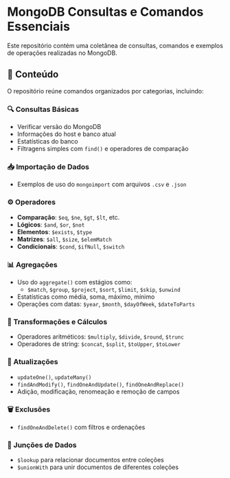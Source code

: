 # MongoDB Consultas e Comandos Essenciais

Este repositório contém uma coletânea de consultas, comandos e exemplos de operações realizadas no MongoDB. 

## 📁 Conteúdo

O repositório reúne comandos organizados por categorias, incluindo:

### 🔍 Consultas Básicas
- Verificar versão do MongoDB
- Informações do host e banco atual
- Estatísticas do banco
- Filtragens simples com `find()` e operadores de comparação

### 📥 Importação de Dados
- Exemplos de uso do `mongoimport` com arquivos `.csv` e `.json`

### ⚙️ Operadores
- **Comparação**: `$eq`, `$ne`, `$gt`, `$lt`, etc.
- **Lógicos**: `$and`, `$or`, `$not`
- **Elementos**: `$exists`, `$type`
- **Matrizes**: `$all`, `$size`, `$elemMatch`
- **Condicionais**: `$cond`, `$ifNull`, `$switch`

### 📊 Agregações
- Uso do `aggregate()` com estágios como:
  - `$match`, `$group`, `$project`, `$sort`, `$limit`, `$skip`, `$unwind`
- Estatísticas como média, soma, máximo, mínimo
- Operações com datas: `$year`, `$month`, `$dayOfWeek`, `$dateToParts`

### 🧪 Transformações e Cálculos
- Operadores aritméticos: `$multiply`, `$divide`, `$round`, `$trunc`
- Operadores de string: `$concat`, `$split`, `$toUpper`, `$toLower`

### 🔄 Atualizações
- `updateOne()`, `updateMany()`
- `findAndModify()`, `findOneAndUpdate()`, `findOneAndReplace()`
- Adição, modificação, renomeação e remoção de campos

### 🗑️ Exclusões
- `findOneAndDelete()` com filtros e ordenações

### 🔗 Junções de Dados
- `$lookup` para relacionar documentos entre coleções
- `$unionWith` para unir documentos de diferentes coleções
